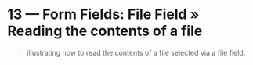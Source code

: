 # 13 &mdash; Form Fields: File Field &raquo; Reading the contents of a file
> illustrating how to read the contents of a file selected via a file field.
